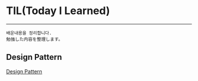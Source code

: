 # TIL(Today I Learned)
-------------
```
배운내용을 정리합니다.
勉強した内容を整理します。
```

## Design Pattern
[Design Pattern](https://github.com/wonjun-c/TIL/blob/main/Design%20Pattern/Design_Pattern.md) 
